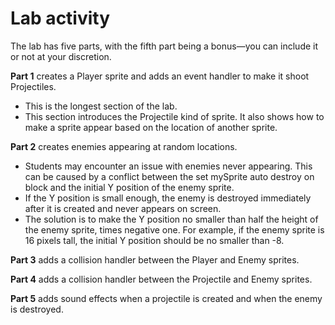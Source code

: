 # Lab activity

The lab has five parts, with the fifth part being a bonus—you can include it or not at your discretion.

**Part 1** creates a Player sprite and adds an event handler to make it shoot Projectiles.
- This is the longest section of the lab.
- This section introduces the Projectile kind of sprite. It also shows how to make a sprite appear based on the location of another sprite.
  
**Part 2** creates enemies appearing at random locations.
- Students may encounter an issue with enemies never appearing. This can be caused by a conflict between the set mySprite auto destroy on block and the initial Y position of the enemy sprite.
- If the Y position is small enough, the enemy is destroyed immediately after it is created and never appears on screen.
- The solution is to make the Y position no smaller than half the height of the enemy sprite, times negative one. For example, if the enemy sprite is 16 pixels tall, the initial Y position should be no smaller than -8.
  
**Part 3** adds a collision handler between the Player and Enemy sprites.

**Part 4** adds a collision handler between the Projectile and Enemy sprites.

**Part 5** adds sound effects when a projectile is created and when the enemy is destroyed.
